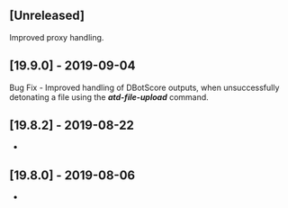 ## [Unreleased]
Improved proxy handling.

## [19.9.0] - 2019-09-04
Bug Fix - Improved handling of DBotScore outputs, when unsuccessfully detonating a file using the ***atd-file-upload*** command.

## [19.8.2] - 2019-08-22
-

## [19.8.0] - 2019-08-06
-
